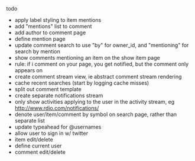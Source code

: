 todo
- apply label styling to item mentions
- add "mentions" list to comment
- add author to comment page
- define mention page
- update comment search to use "by" for owner_id, and "mentioning" for search by mention
- show comments mentioning an item on the show item page
- rule: if i comment on your page, you get notified, but the comment only appears on
- create comment stream view, ie abstract comment stream rendering
- cache recent searches (start by logging cache misses)
- split out comment template
- create separate notifications stream
- only show activities applying to the user in the activity stream, eg http://www.rdio.com/notifications/
- denote user/item/comment by symbol on search page, rather than separate list
- update typeahead for @usernames
- allow user to sign in w/ twitter
- item edit/delete
- define current user
- comment edit/delete
